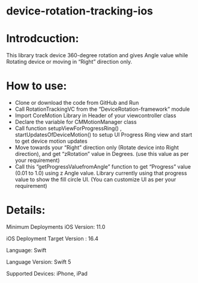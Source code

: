 # device-rotation-tracking-ios

# Introdcuction: 
This library track device 360-degree rotation and gives Angle value while Rotating device or moving in “Right” direction only. 
 
# How to use:   
- Clone or download the code from GitHub and Run  
- Call RotationTrackingVC from the “DeviceRotation-framework” module
- Import CoreMotion Library in Header of your viewcontroller class
- Declare the variable for CMMotionManager class
- Call function setupViewForProgressRing() , startUpdatesOfDeviceMotion() to setup UI Progress Ring view and start to get  device motion updates
- Move towards your “Right” direction only (Rotate device into Right direction), and get “zRotation” value in Degrees. (use this value as per your requirement)  
- Call this “getProgressValuefromAngle” function to get “Progress” value (0.01 to 1.0) using z Angle value. Library currently using that progress value to show the fill circle UI.
  (You can customize UI as per your requirement)

# Details: 
Minimum Deployments iOS Version: 11.0

iOS Deployment Target Version : 16.4

Language: Swift

Language Version: Swift 5 

Supported Devices: iPhone, iPad
